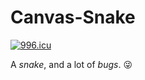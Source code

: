 # Canvas-Snake
<a href="https://996.icu"><img src="https://img.shields.io/badge/link-996.icu-red.svg" alt="996.icu" /></a>

A *snake*, and a lot of *bugs*. :stuck_out_tongue_winking_eye:
